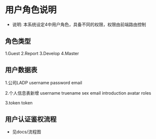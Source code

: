 # 用户角色说明
* 说明: 本系统设定4中用户角色，具备不同的权限，权限由前端路由控制

## 角色类型
1.Guest
2.Report
3.Develop
4.Master

## 用户数据表
1.公司LADP
username
password
email

2.个人信息表新增
username
truename
sex
email
introduction
avatar
roles

3.token
token
 
## 用户认证鉴权流程
* 见docs/流程图

